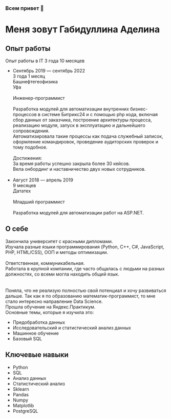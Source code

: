 ### Всем привет 👋
# Меня зовут Габидуллина Аделина 


## Опыт работы 
Опыт работы в IT 3 года 10 месяцев
<ul>
<li>
Сентябрь 2019 — сентябрь 2022
<br>
3 года 1 месяц
<br>
Башнефтегеофизика
<br>
Уфа
<br><br>
Инженер-программист<br><br>
Разработка модулей для автоматизации внутренних бизнес-процессов в системе Битрикс24 и с помощью php кода, включая сбор данных от заказчика, построение архитектуры процесса, реализацию модуля, запуск в эксплуатацию и дальнейшего сопровождения.
<br>
Автоматизировала такие процессы как подача служебный записок, оформление командировок, проведение аудиторских проверок и тому подобное.
<br><br>
Достижения:<br>
За время работы успешно закрыла более 30 кейсов.<br>
Вела онбординг и наставничество двух новых сотрудников.
</li>

<br>
<li>
 Август 2018 — апрель 2019<br>
9 месяцев<br>
Дататех<br><br>
Младший программист<br><br>
Разработка модулей для автоматизации работ на ASP.NET.<br>
</li>
</ul>

## О себе
Закончила университет с красными дипломами.<br>
Изучала разные языки программирования (Python, C++, C#, JavaScript, PHP, HTML/CSS), ООП и методы оптимизации.
<br><br>
Ответственная, коммуникабельная.<br>
Работала в крупной компании, где часто общалась с людьми на разных должностях, со всеми могла находить общий язык.<br>
<br><br>
Поняла, что не реализую полностью свой потенциал и хочу развиваться дальше. Так как я по образованию математик-программист, то мне стало интересно направление Data Science.
<br>
Прошла обучение на Яндекс.Практикум.<br>
Основные темы, которые я изучила это:<br>
<ul>
<li>Предобработка данных</li>
<li>Исследовательский и статистический анализ данных</li>
<li>Машинное обучение</li>
<li>Базовый SQL</li>
</ul>


## Ключевые навыки
<ul>
<li>Python</li>
<li>SQL</li>
<li>Анализ данных</li>
<li>Статистический анализ</li>
<li>Sklearn</li>
<li>Pandas</li>
<li>Numpy</li>
<li>Matplotlib</li>
<li>PostgreSQL</li>
</ul>




<!--
**adelinagabby/adelinagabby** is a ✨ _special_ ✨ repository because its `README.md` (this file) appears on your GitHub profile.

Here are some ideas to get you started:

- 🔭 I’m currently working on ...
- 🌱 I’m currently learning ...
- 👯 I’m looking to collaborate on ...
- 🤔 I’m looking for help with ...
- 💬 Ask me about ...
- 📫 How to reach me: ...
- 😄 Pronouns: ...
- ⚡ Fun fact: ...
-->
